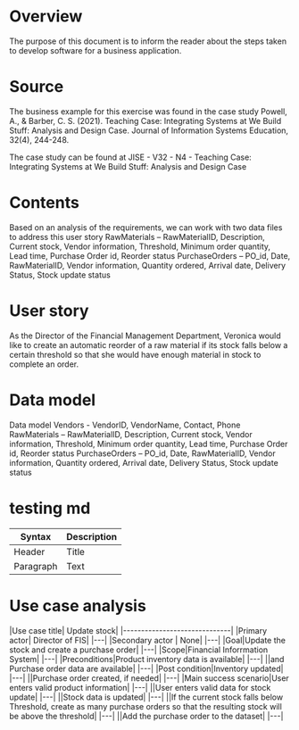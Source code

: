 # Overview
The purpose of this document is to inform the reader about the steps taken to develop software for a business application.  
# Source
The business example for this exercise was found in the case study 
Powell, A., & Barber, C. S. (2021). Teaching Case: Integrating Systems at We Build Stuff: Analysis and Design Case. Journal of Information Systems Education, 32(4), 244-248. 

The case study can be found at JISE - V32 - N4 - Teaching Case: Integrating Systems at We Build Stuff: Analysis and Design Case

# Contents
Based on an analysis of the requirements, we can work with two data files to address this user story
RawMaterials – RawMaterialID, Description, Current stock, Vendor information, Threshold, Minimum order quantity, Lead time, Purchase Order id, Reorder status
PurchaseOrders – PO_id, Date, RawMaterialID, Vendor information, Quantity ordered, Arrival date, Delivery Status, Stock update status
# User story
As the Director of the Financial Management Department, Veronica would like to create an automatic reorder of a raw material if its stock falls below a certain threshold so that she would have enough material in stock to complete an order. 

# Data model
Data model
Vendors - VendorID,  VendorName, Contact, Phone
RawMaterials – RawMaterialID, Description, Current stock, Vendor information, Threshold, Minimum order quantity, Lead time, Purchase Order id, Reorder status
PurchaseOrders – PO_id, Date, RawMaterialID, Vendor information, Quantity ordered, Arrival date, Delivery Status, Stock update status

# testing md

| Syntax      | Description |
| ----------- | ----------- |
| Header      | Title       |
| Paragraph   | Text        |

# Use case analysis

|Use case title| Update stock|
|------------------------------|
|Primary actor| Director of FIS|
|---|
|Secondary actor | None|
|---|
|Goal|Update the stock and create a purchase order|
|---|
|Scope|Financial Inforrmation System|
|---|
|Preconditions|Product inventory data is available|
|---|
||and Purchase order data are available|
|---|
|Post condition|Inventory updated|
|---|
||Purchase order created, if needed|
|---|
|Main success scenario|User enters valid product information|
|---|
||User enters valid data for stock update|
|---|
||Stock data is updated|
|---|
||If the current stock falls below Threshold, create as many purchase orders so that the resulting stock will be above the threshold|
|---|
||Add the purchase order to the dataset|
|---|


